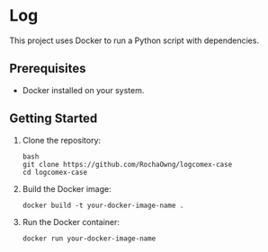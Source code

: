 # Log

This project uses Docker to run a Python script with dependencies.

## Prerequisites

- Docker installed on your system.

## Getting Started

1. Clone the repository:

   ```
   bash
   git clone https://github.com/RochaOwng/logcomex-case
   cd logcomex-case
2. Build the Docker image:
   ```
   docker build -t your-docker-image-name .
3. Run the Docker container:
    ```
    docker run your-docker-image-name

